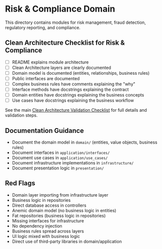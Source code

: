 # Risk & Compliance Domain

This directory contains modules for risk management, fraud detection, regulatory reporting, and compliance.

## Clean Architecture Checklist for Risk & Compliance

- [ ] README explains module architecture
- [ ] Clean Architecture layers are clearly documented
- [ ] Domain model is documented (entities, relationships, business rules)
- [ ] Public interfaces are documented
- [ ] Complex business rules have comments explaining the "why"
- [ ] Interface methods have docstrings explaining the contract
- [ ] Domain entities have docstrings explaining the business concepts
- [ ] Use cases have docstrings explaining the business workflow

See the main [Clean Architecture Validation Checklist](../documentation/implementation_guides/CLEAN_ARCHITECTURE_CHECKLIST.md) for full details and validation steps.

## Documentation Guidance
- Document the domain model in `domain/` (entities, value objects, business rules)
- Document interfaces in `application/interfaces/`
- Document use cases in `application/use_cases/`
- Document infrastructure implementations in `infrastructure/`
- Document presentation logic in `presentation/`

## Red Flags
- Domain layer importing from infrastructure layer
- Business logic in repositories
- Direct database access in controllers
- Anemic domain model (no business logic in entities)
- Fat repositories (business logic in repositories)
- Missing interfaces for infrastructure
- No dependency injection
- Business rules spread across layers
- UI logic mixed with business logic
- Direct use of third-party libraries in domain/application
